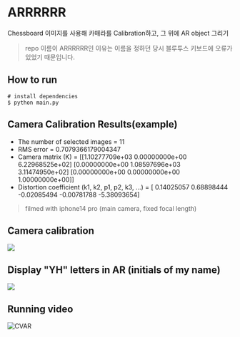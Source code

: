 # ARRRRRR
Chessboard 이미지를 사용해 카매라를 Calibration하고, 그 위에 AR object 그리기
> repo 이름이 ARRRRRR인 이유는 이름을 정하던 당시 블루투스 키보드에 오류가 있었기 때문입니다.


## How to run
```
# install dependencies
$ python main.py
```

## Camera Calibration Results(example)
* The number of selected images = 11
* RMS error = 0.7079366179004347
* Camera matrix (K) = 
[[1.10277709e+03 0.00000000e+00 6.22968525e+02]
 [0.00000000e+00 1.08597696e+03 3.11474950e+02]
 [0.00000000e+00 0.00000000e+00 1.00000000e+00]]
* Distortion coefficient (k1, k2, p1, p2, k3, ...) = [ 0.14025057  0.68898444 -0.02085494 -0.00781788 -5.38093654]
> filmed with iphone14 pro (main camera, fixed focal length)

## Camera calibration
![](https://user-images.githubusercontent.com/52823519/234536482-ebd915f6-8e20-4bca-bcaa-eb85bbde28d2.png)
</br>
## Display "YH" letters in AR (initials of my name)
![](https://user-images.githubusercontent.com/52823519/234536720-4eba2273-f0e3-419d-a88b-e1ea04cb7b67.png)
</br>
## Running video
![CVAR](https://user-images.githubusercontent.com/52823519/234536241-61c54c16-c156-4fd9-b28d-ad4a9dbe73ec.gif)
